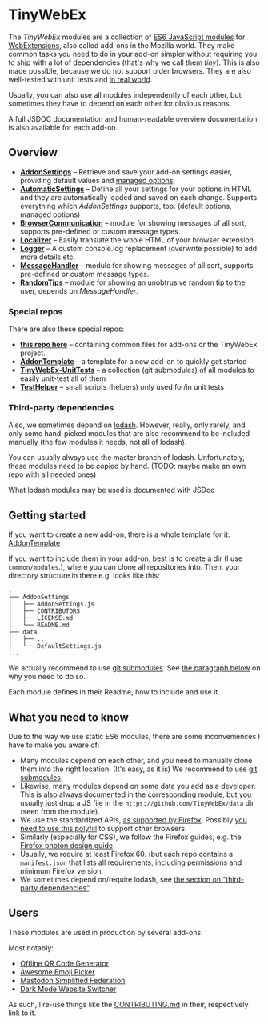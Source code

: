 # TinyWebEx

The _TinyWebEx_ modules are a collection of [ES6 JavaScript modules](https://hacks.mozilla.org/2015/08/es6-in-depth-modules/) for [WebExtensions](https://developer.mozilla.org/docs/Mozilla/Add-ons/WebExtensions), also called add-ons in the Mozilla world.
They make common tasks you need to do in your add-on simpler without requiring you to ship with a lot of dependencies (that's why we call them _tiny_). This is also made possible, because we do not support older browsers.
They are also well-tested with unit tests and [in real world](#users).

Usually, you can also use all modules independently of each other, but sometimes they have to depend on each other for obvious reasons.

A full JSDOC documentation and human-readable overview documentation is also available for each add-on.

## Overview

* **[AddonSettings](https://github.com/TinyWebEx/AddonSettings)** – Retrieve and save your add-on settings easier, providing default values and [managed options](https://developer.mozilla.org/docs/Mozilla/Add-ons/WebExtensions/API/storage/managed).
* **[AutomaticSettings](https://github.com/TinyWebEx/AutomaticSettings)** – Define all your settings for your options in HTML and they are automatically loaded and saved on each change. Supports everything which _AddonSettings_ supports, too. (default options, managed options)
* **[BrowserCommunication](https://github.com/TinyWebEx/BrowserCommunication)** – module for showing messages of all sort, supports pre-defined or custom message types.
* **[Localizer](https://github.com/TinyWebEx/Localizer)** – Easily translate the whole HTML of your browser extension.
* **[Logger](https://github.com/TinyWebEx/Logger)** – A custom console.log replacement (overwrite possible) to add more details etc.
* **[MessageHandler](https://github.com/TinyWebEx/MessageHandler)** – module for showing messages of all sort, supports pre-defined or custom message types.
* **[RandomTips](https://github.com/TinyWebEx/RandomTips)** – module for showing an unobtrusive random tip to the user, depends on _MessageHandler_.

### Special repos

There are also these special repos:
* **[this repo here](https://github.com/TinyWebEx/common)** – containing common files for add-ons or the TinyWebEx project.
* **[AddonTemplate](https://github.com/TinyWebEx/AddonTemplate)** – a template for a new add-on to quickly get started
* **[TinyWebEx-UnitTests](https://github.com/TinyWebEx/TinyWebEx-UnitTests)** – a collection (git submodules) of all modules to easily unit-test all of them
* **[TestHelper](https://github.com/TinyWebEx/TestHelper)** – small scripts (helpers) only used for/in unit tests

### Third-party dependencies

Also, we sometimes depend on [lodash](https://github.com/lodash/lodash). However, really, only rarely, and only some hand-picked modules that are also recommend to be included manually (the few modules it needs, not all of lodash).

You can usually always use the master branch of lodash.
Unfortunately, these modules need to be copied by hand.
(TODO: maybe make an own repo with all needed ones)

What lodash modules may be used is documented with JSDoc

## Getting started

If you want to create a new add-on, there is a whole template for it: [AddonTemplate](https://github.com/TinyWebEx/AddonTemplate)

If you want to include them in your add-on, best is to create a dir (I use `common/modules`.), where you can clone all repositories into.
Then, your directory structure in there e.g. looks like this:
```
.
├── AddonSettings
│   ├── AddonSettings.js
│   ├── CONTRIBUTORS
│   ├── LICENSE.md
│   └── README.md
├── data
│   ├── ...
│   └── DefaultSettings.js
...
```

We actually recommend to use [git submodules](https://github.blog/2016-02-01-working-with-submodules/).
See [the paragraph below](#what-you-need-to-know) on why you need to do so.

Each module defines in their Readme, how to include and use it.

## What you need to know

Due to the way we use static ES6 modules, there are some inconveniences I have to make you aware of:
* Many modules depend on each other, and you need to manually clone them into the right location. (It's easy, as it is) We recommend to use [git submodules](https://github.blog/2016-02-01-working-with-submodules/).
* Likewise, many modules depend on some data you add as a developer. This is also always documented in the corresponding module, but you usually just drop a JS file in the `https://github.com/TinyWebEx/data` dir (seen from the module).
* We use the standardized APIs, [as supported by Firefox](https://developer.mozilla.org/Add-ons/WebExtensions/Porting_a_Google_Chrome_extension). Possibly [you need to use this polyfill](https://github.com/mozilla/webextension-polyfill) to support other browsers.
* Similarly (especially for CSS), we follow the Firefox guides, e.g. the [Firefox photon design guide](https://design.firefox.com/photon/).
* Usually, we require at least Firefox 60. (but each repo contains a `manifest.json` that lists all requirements, including permissions and minimum Firefox version.
* We sometimes depend on/require lodash, see [the section on “third-party dependencies”](#third-party-dependencies).

## Users

These modules are used in production by several add-ons.

Most notably:
* [Offline QR Code Generator](https://github.com/rugk/offline-qr-code/)
* [Awesome Emoji Picker](https://github.com/rugk/how-did-i-get-here/contribute)
* [Mastodon Simplified Federation](https://github.com/rugk/mastodon-simplified-federation/contribute)
* [Dark Mode Website Switcher](https://github.com/rugk/website-dark-mode-switcher/contribute)

As such, I re-use things like the [CONTRIBUTING.md](./CONTRIBUTING.md) in their, respectively link to it.
